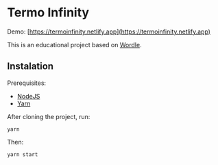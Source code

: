 # Termo Infinity

Demo: [https://termoinfinity.netlify.app](https://termoinfinity.netlify.app)

This is an educational project based on [Wordle](https://www.nytimes.com/games/wordle/index.html).

## Instalation

Prerequisites:
- [NodeJS](https://nodejs.org/)
- [Yarn](https://yarnpkg.com/) 

After cloning the project, run:

```
yarn
```
Then:

```
yarn start
```

